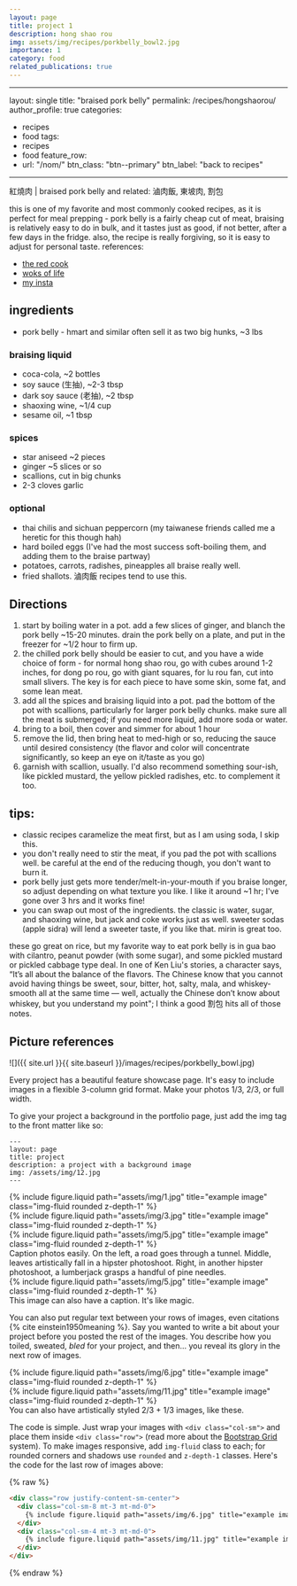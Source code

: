 ```yaml
---
layout: page
title: project 1
description: hong shao rou
img: assets/img/recipes/porkbelly_bowl2.jpg
importance: 1
category: food
related_publications: true
---
```


---
layout: single
title: "braised pork belly"
permalink: /recipes/hongshaorou/
author_profile: true
categories:
  - recipes
  - food
tags:
  - recipes
  - food
feature_row:
  - url: "/nom/"
    btn_class: "btn--primary"
    btn_label: "back to recipes"
---

紅燒肉 | braised pork belly
and related: 滷肉飯, 東坡肉, 割包

this is one of my favorite and most commonly cooked recipes, as it is perfect for meal prepping - pork belly is a fairly cheap cut of meat, braising is relatively easy to do in bulk, and it tastes just as good, if not better, after a few days in the fridge. also, the recipe is really forgiving, so it is easy to adjust for personal taste.
references:

* [the red cook](https://redcook.net/2009/03/01/red-cooked-pork-redux/)
* [woks of life](https://thewoksoflife.com/braised-pork-belly-dong-po-rou/)
* [my insta](https://www.instagram.com/kuei.kitchen/)

## ingredients

* pork belly - hmart and similar often sell it as two big hunks, ~3 lbs

### braising liquid
* coca-cola, ~2 bottles
* soy sauce (生抽), ~2-3 tbsp
* dark soy sauce (老抽), ~2 tbsp
* shaoxing wine, ~1/4 cup
* sesame oil, ~1 tbsp

### spices
* star aniseed ~2 pieces
* ginger ~5 slices or so
* scallions, cut in big chunks
* 2-3 cloves garlic

### optional
* thai chilis and sichuan peppercorn (my taiwanese friends called me a heretic for this though hah)
* hard boiled eggs (I've had the most success soft-boiling them, and adding them to the braise partway)
* potatoes, carrots, radishes, pineapples all braise really well.
* fried shallots. 滷肉飯 recipes tend to use this.

## Directions

1. start by boiling water in a pot. add a few slices of ginger, and blanch the pork belly ~15-20 minutes. drain the pork belly on a plate, and put in the freezer for ~1/2 hour to firm up.
2. the chilled pork belly should be easier to cut, and you have a wide choice of form - for normal hong shao rou, go with cubes around 1-2 inches, for dong po rou, go with giant squares, for lu rou fan, cut into small slivers. The key is for each piece to have some skin, some fat, and some lean meat.
3. add all the spices and braising liquid into a pot. pad the bottom of the pot with scallions, particularly for larger pork belly chunks. make sure all the meat is submerged; if you need more liquid, add more soda or water.
4. bring to a boil, then cover and simmer for about 1 hour
5. remove the lid, then bring heat to med-high or so, reducing the sauce until desired consistency (the flavor and color will concentrate significantly, so keep an eye on it/taste as you go)
6. garnish with scallion, usually. I'd also recommend something sour-ish, like pickled mustard, the yellow pickled radishes, etc. to complement it too.

## tips:

* classic recipes caramelize the meat first, but as I am using soda, I skip this.
* you don't really need to stir the meat, if you pad the pot with scallions well. be careful at the end of the reducing though, you don't want to burn it.
* pork belly just gets more tender/melt-in-your-mouth if you braise longer, so adjust depending on what texture you like. I like it around ~1 hr; I've gone over 3 hrs and it works fine!
* you can swap out most of the ingredients. the classic is water, sugar, and shaoxing wine, but jack and coke works just as well. sweeter sodas (apple sidra) will lend a sweeter taste, if you like that. mirin is great too.

these go great on rice, but my favorite way to eat pork belly is in gua bao with cilantro, peanut powder (with some sugar), and some pickled mustard or pickled cabbage type deal. In one of Ken Liu's stories, a character says, “It’s all about the balance of the flavors. The Chinese know that you cannot avoid having things be sweet, sour, bitter, hot, salty, mala, and whiskey-smooth all at the same time — well, actually the Chinese don’t know about whiskey, but you understand my point"; I think a good 割包 hits all of those notes. 

## Picture references

![]({{ site.url }}{{ site.baseurl }}/images/recipes/porkbelly_bowl.jpg)

Every project has a beautiful feature showcase page.
It's easy to include images in a flexible 3-column grid format.
Make your photos 1/3, 2/3, or full width.

To give your project a background in the portfolio page, just add the img tag to the front matter like so:

    ---
    layout: page
    title: project
    description: a project with a background image
    img: /assets/img/12.jpg
    ---

<div class="row">
    <div class="col-sm mt-3 mt-md-0">
        {% include figure.liquid path="assets/img/1.jpg" title="example image" class="img-fluid rounded z-depth-1" %}
    </div>
    <div class="col-sm mt-3 mt-md-0">
        {% include figure.liquid path="assets/img/3.jpg" title="example image" class="img-fluid rounded z-depth-1" %}
    </div>
    <div class="col-sm mt-3 mt-md-0">
        {% include figure.liquid path="assets/img/5.jpg" title="example image" class="img-fluid rounded z-depth-1" %}
    </div>
</div>
<div class="caption">
    Caption photos easily. On the left, a road goes through a tunnel. Middle, leaves artistically fall in a hipster photoshoot. Right, in another hipster photoshoot, a lumberjack grasps a handful of pine needles.
</div>
<div class="row">
    <div class="col-sm mt-3 mt-md-0">
        {% include figure.liquid path="assets/img/5.jpg" title="example image" class="img-fluid rounded z-depth-1" %}
    </div>
</div>
<div class="caption">
    This image can also have a caption. It's like magic.
</div>

You can also put regular text between your rows of images, even citations {% cite einstein1950meaning %}.
Say you wanted to write a bit about your project before you posted the rest of the images.
You describe how you toiled, sweated, _bled_ for your project, and then... you reveal its glory in the next row of images.

<div class="row justify-content-sm-center">
    <div class="col-sm-8 mt-3 mt-md-0">
        {% include figure.liquid path="assets/img/6.jpg" title="example image" class="img-fluid rounded z-depth-1" %}
    </div>
    <div class="col-sm-4 mt-3 mt-md-0">
        {% include figure.liquid path="assets/img/11.jpg" title="example image" class="img-fluid rounded z-depth-1" %}
    </div>
</div>
<div class="caption">
    You can also have artistically styled 2/3 + 1/3 images, like these.
</div>

The code is simple.
Just wrap your images with `<div class="col-sm">` and place them inside `<div class="row">` (read more about the <a href="https://getbootstrap.com/docs/4.4/layout/grid/">Bootstrap Grid</a> system).
To make images responsive, add `img-fluid` class to each; for rounded corners and shadows use `rounded` and `z-depth-1` classes.
Here's the code for the last row of images above:

{% raw %}

```html
<div class="row justify-content-sm-center">
  <div class="col-sm-8 mt-3 mt-md-0">
    {% include figure.liquid path="assets/img/6.jpg" title="example image" class="img-fluid rounded z-depth-1" %}
  </div>
  <div class="col-sm-4 mt-3 mt-md-0">
    {% include figure.liquid path="assets/img/11.jpg" title="example image" class="img-fluid rounded z-depth-1" %}
  </div>
</div>
```

{% endraw %}
